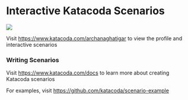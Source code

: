 # Interactive Katacoda Scenarios

[![](http://shields.katacoda.com/katacoda/archanaghatigar/count.svg)](https://www.katacoda.com/archanaghatigar "Get your profile on Katacoda.com")

Visit https://www.katacoda.com/archanaghatigar to view the profile and interactive scenarios

### Writing Scenarios
Visit https://www.katacoda.com/docs to learn more about creating Katacoda scenarios

For examples, visit https://github.com/katacoda/scenario-example

